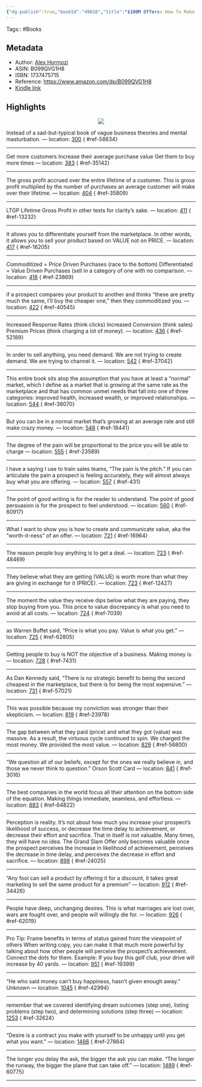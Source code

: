 ```yaml
---
{"dg-publish":true,"bookId":"49018","title":"$100M Offers: How To Make Offers So Good People Feel Stupid Saying No","Author":["Alex Hormozi"],"asin":"B099QVG1H8","lastAnnotatedDate":"2022-03-01","bookImageUrl":"https://m.media-amazon.com/images/I/81D50rj9jDL._SY160.jpg","highlightsCount":"33","permalink":"/books/100-m-offers/","dgPassFrontmatter":true,"noteIcon":"3","created":"2023-11-14T21:08:39.555+05:30","updated":"2024-01-12T18:08:45.419+05:30"}
---
```


Tags:: #Books
## Metadata
* Author: [Alex Hormozi](https://www.amazon.com/Alex-Hormozi/e/B099H3YM3R/ref=dp_byline_cont_ebooks_1)
* ASIN: B099QVG1H8
* ISBN: 1737475715
* Reference: https://www.amazon.com/dp/B099QVG1H8
* [Kindle link](kindle://book?action=open&asin=B099QVG1H8)

## Highlights
<center><img src="https://m.media-amazon.com/images/I/81D50rj9jDL._SY160.jpg"></center>

Instead of a sad-but-typical book of vague business theories and mental masturbation. — location: [300](kindle://book?action=open&asin=B099QVG1H8&location=300)
{ #ref-58834}


---
Get more customers Increase their average purchase value Get them to buy more times — location: [383](kindle://book?action=open&asin=B099QVG1H8&location=383)
{ #ref-35142}


---
The gross profit accrued over the entire lifetime of a customer. This is gross profit multiplied by the number of purchases an average customer will make over their lifetime. — location: [404](kindle://book?action=open&asin=B099QVG1H8&location=404)
{ #ref-35809}


---
LTGP Lifetime Gross Profit in other texts for clarity’s sake. — location: [411](kindle://book?action=open&asin=B099QVG1H8&location=411)
{ #ref-13232}


---
It allows you to differentiate yourself from the marketplace. In other words, it allows you to sell your product based on VALUE not on PRICE. — location: [417](kindle://book?action=open&asin=B099QVG1H8&location=417)
{ #ref-16205}


---
Commoditized = Price Driven Purchases (race to the bottom) Differentiated = Value Driven Purchases (sell in a category of one with no comparison. — location: [418](kindle://book?action=open&asin=B099QVG1H8&location=418)
{ #ref-23869}


---
if a prospect compares your product to another and thinks “these are pretty much the same, I’ll buy the cheaper one,” then they commoditized you. — location: [422](kindle://book?action=open&asin=B099QVG1H8&location=422)
{ #ref-40545}


---
Increased Response Rates (think clicks) Increased Conversion (think sales) Premium Prices (think charging a lot of money). — location: [436](kindle://book?action=open&asin=B099QVG1H8&location=436)
{ #ref-52189}


---
In order to sell anything, you need demand. We are not trying to create demand. We are trying to channel it. — location: [542](kindle://book?action=open&asin=B099QVG1H8&location=542)
{ #ref-37042}


---
This entire book sits atop the assumption that you have at least a “normal” market, which I define as a market that is growing at the same rate as the marketplace and that has common unmet needs that fall into one of three categories: improved health, increased wealth, or improved relationships. — location: [544](kindle://book?action=open&asin=B099QVG1H8&location=544)
{ #ref-36070}


---
But you can be in a normal market that’s growing at an average rate and still make crazy money. — location: [548](kindle://book?action=open&asin=B099QVG1H8&location=548)
{ #ref-18441}


---
The degree of the pain will be proportional to the price you will be able to charge — location: [555](kindle://book?action=open&asin=B099QVG1H8&location=555)
{ #ref-23589}


---
I have a saying I use to train sales teams, “The pain is the pitch.” If you can articulate the pain a prospect is feeling accurately, they will almost always buy what you are offering. — location: [557](kindle://book?action=open&asin=B099QVG1H8&location=557)
{ #ref-431}


---
The point of good writing is for the reader to understand. The point of good persuasion is for the prospect to feel understood. — location: [560](kindle://book?action=open&asin=B099QVG1H8&location=560)
{ #ref-60917}


---
What I want to show you is how to create and communicate value, aka the “worth-it-ness” of an offer. — location: [721](kindle://book?action=open&asin=B099QVG1H8&location=721)
{ #ref-16964}


---
The reason people buy anything is to get a deal. — location: [723](kindle://book?action=open&asin=B099QVG1H8&location=723)
{ #ref-48469}


---
They believe what they are getting (VALUE) is worth more than what they are giving in exchange for it (PRICE). — location: [723](kindle://book?action=open&asin=B099QVG1H8&location=723)
{ #ref-12427}


---
The moment the value they receive dips below what they are paying, they stop buying from you. This price to value discrepancy is what you need to avoid at all costs. — location: [724](kindle://book?action=open&asin=B099QVG1H8&location=724)
{ #ref-7039}


---
as Warren Buffet said, “Price is what you pay. Value is what you get.” — location: [725](kindle://book?action=open&asin=B099QVG1H8&location=725)
{ #ref-62805}


---
Getting people to buy is NOT the objective of a business. Making money is. — location: [728](kindle://book?action=open&asin=B099QVG1H8&location=728)
{ #ref-7431}


---
As Dan Kennedy said, “There is no strategic benefit to being the second cheapest in the marketplace, but there is for being the most expensive.” — location: [731](kindle://book?action=open&asin=B099QVG1H8&location=731)
{ #ref-57021}


---
This was possible because my conviction was stronger than their skepticism. — location: [819](kindle://book?action=open&asin=B099QVG1H8&location=819)
{ #ref-23978}


---
The gap between what they paid (price) and what they got (value) was massive. As a result, the virtuous cycle continued to spin. We charged the most money. We provided the most value. — location: [829](kindle://book?action=open&asin=B099QVG1H8&location=829)
{ #ref-56800}


---
“We question all of our beliefs, except for the ones we really believe in, and those we never think to question.” Orson Scott Card — location: [841](kindle://book?action=open&asin=B099QVG1H8&location=841)
{ #ref-3016}


---
The best companies in the world focus all their attention on the bottom side of the equation. Making things immediate, seamless, and effortless. — location: [883](kindle://book?action=open&asin=B099QVG1H8&location=883)
{ #ref-64822}


---
Perception is reality. It’s not about how much you increase your prospect’s likelihood of success, or decrease the time delay to achievement, or decrease their effort and sacrifice. That in itself is not valuable. Many times, they will have no idea. The Grand Slam Offer only becomes valuable once the prospect perceives the increase in likelihood of achievement, perceives the decrease in time delay, and perceives the decrease in effort and sacrifice. — location: [898](kindle://book?action=open&asin=B099QVG1H8&location=898)
{ #ref-24025}


---
“Any fool can sell a product by offering it for a discount, it takes great marketing to sell the same product for a premium” — location: [912](kindle://book?action=open&asin=B099QVG1H8&location=912)
{ #ref-34426}


---
People have deep, unchanging desires. This is what marriages are lost over, wars are fought over, and people will willingly die for. — location: [926](kindle://book?action=open&asin=B099QVG1H8&location=926)
{ #ref-62019}


---
Pro Tip: Frame benefits in terms of status gained from the viewpoint of others When writing copy, you can make it that much more powerful by talking about how other people will perceive the prospect’s achievement. Connect the dots for them. Example: If you buy this golf club, your drive will increase by 40 yards. — location: [951](kindle://book?action=open&asin=B099QVG1H8&location=951)
{ #ref-19399}


---
“He who said money can’t buy happiness, hasn’t given enough away.” Unknown — location: [1045](kindle://book?action=open&asin=B099QVG1H8&location=1045)
{ #ref-42994}


---
remember that we covered identifying dream outcomes (step one), listing problems (step two), and determining solutions (step three) — location: [1253](kindle://book?action=open&asin=B099QVG1H8&location=1253)
{ #ref-32624}


---
“Desire is a contract you make with yourself to be unhappy until you get what you want.” — location: [1466](kindle://book?action=open&asin=B099QVG1H8&location=1466)
{ #ref-27864}


---
The longer you delay the ask, the bigger the ask you can make. “The longer the runway, the bigger the plane that can take off.” — location: [1489](kindle://book?action=open&asin=B099QVG1H8&location=1489)
{ #ref-60775}


---
